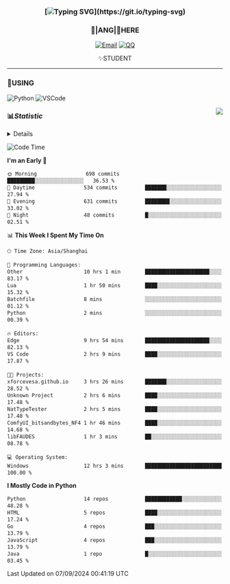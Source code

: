 <div align="center">


### [![Typing SVG](https://readme-typing-svg.herokuapp.com?size=25&duration=2500&color=8C43EA&vCenter=true&width=200&height=40&lines=%F0%9F%8C%B1ANGJustinl%F0%9F%8C%B1+!)](https://git.io/typing-svg)


### 🥛|**ANG**|🥛HERE



[![Email](https://img.shields.io/badge/Email-ANGJustin@163.com-6A5ACD?style=flat-square&logoColor=fff)](mailto:ANGJustinl@163.com)
[![QQ](https://img.shields.io/badge/QQ-77139032-98FB98?style=flat-square&logoColor=fff)](https://qm.qq.com/cgi-bin/qm/qr?k=mcs-cON_aPNfc3hO8-H7lWJHDX-5nKr7&noverify=0)




✨STUDENT 

</div>

---

### 🎨USING

![Python](https://img.shields.io/badge/-Python-blue?style=flat-square&logo=Python&logoColor=fff)
![VSCode](https://img.shields.io/badge/-VSCode-blue?style=flat-square&logo=visualstudiocode&logoColor=fff)


<a href="#">
  <img align="right" src="https://github-readme-stats.vercel.app/api?username=ANGJustinl&count_private=true&show_icons=true&hide_border=true&bg_color=15,f2f7fd,E0EAFC" />
</a>




### 📊*Statistic* 

<details>

<p align="center">
   <img src="github-metrics.svg" alt="typing-svg">
</p>

[![Github activity graph](https://github-readme-activity-graph.angforever.top/graph?username=ANGJustinl&theme=dracula)](https://github.com/ANGJustinl/ANGJustinl)
![image](https://github.com/ANGJustinl/ANGJustinl/assets/96008766/f6c957b8-b907-482a-8804-4c1f944d4b60)
</details>

<!--START_SECTION:waka-->
![Code Time](http://img.shields.io/badge/Code%20Time-257%20hrs%2048%20mins-blue)

**I'm an Early 🐤** 

```text
🌞 Morning                698 commits         █████████░░░░░░░░░░░░░░░░   36.53 % 
🌆 Daytime                534 commits         ███████░░░░░░░░░░░░░░░░░░   27.94 % 
🌃 Evening                631 commits         ████████░░░░░░░░░░░░░░░░░   33.02 % 
🌙 Night                  48 commits          █░░░░░░░░░░░░░░░░░░░░░░░░   02.51 % 
```


📊 **This Week I Spent My Time On** 

```text
🕑︎ Time Zone: Asia/Shanghai

💬 Programming Languages: 
Other                    10 hrs 1 min        █████████████████████░░░░   83.17 % 
Lua                      1 hr 50 mins        ████░░░░░░░░░░░░░░░░░░░░░   15.32 % 
Batchfile                8 mins              ░░░░░░░░░░░░░░░░░░░░░░░░░   01.12 % 
Python                   2 mins              ░░░░░░░░░░░░░░░░░░░░░░░░░   00.39 % 

🔥 Editors: 
Edge                     9 hrs 54 mins       █████████████████████░░░░   82.13 % 
VS Code                  2 hrs 9 mins        ████░░░░░░░░░░░░░░░░░░░░░   17.87 % 

🐱‍💻 Projects: 
xforcevesa.github.io     3 hrs 26 mins       ███████░░░░░░░░░░░░░░░░░░   28.52 % 
Unknown Project          2 hrs 6 mins        ████░░░░░░░░░░░░░░░░░░░░░   17.48 % 
NatTypeTester            2 hrs 5 mins        ████░░░░░░░░░░░░░░░░░░░░░   17.40 % 
ComfyUI_bitsandbytes_NF4 1 hr 46 mins        ████░░░░░░░░░░░░░░░░░░░░░   14.68 % 
libFAUDES                1 hr 3 mins         ██░░░░░░░░░░░░░░░░░░░░░░░   08.78 % 

💻 Operating System: 
Windows                  12 hrs 3 mins       █████████████████████████   100.00 % 
```

**I Mostly Code in Python** 

```text
Python                   14 repos            ████████████░░░░░░░░░░░░░   48.28 % 
HTML                     5 repos             ████░░░░░░░░░░░░░░░░░░░░░   17.24 % 
Go                       4 repos             ███░░░░░░░░░░░░░░░░░░░░░░   13.79 % 
JavaScript               4 repos             ███░░░░░░░░░░░░░░░░░░░░░░   13.79 % 
Java                     1 repo              █░░░░░░░░░░░░░░░░░░░░░░░░   03.45 % 
```




 Last Updated on 07/09/2024 00:41:19 UTC
<!--END_SECTION:waka-->

